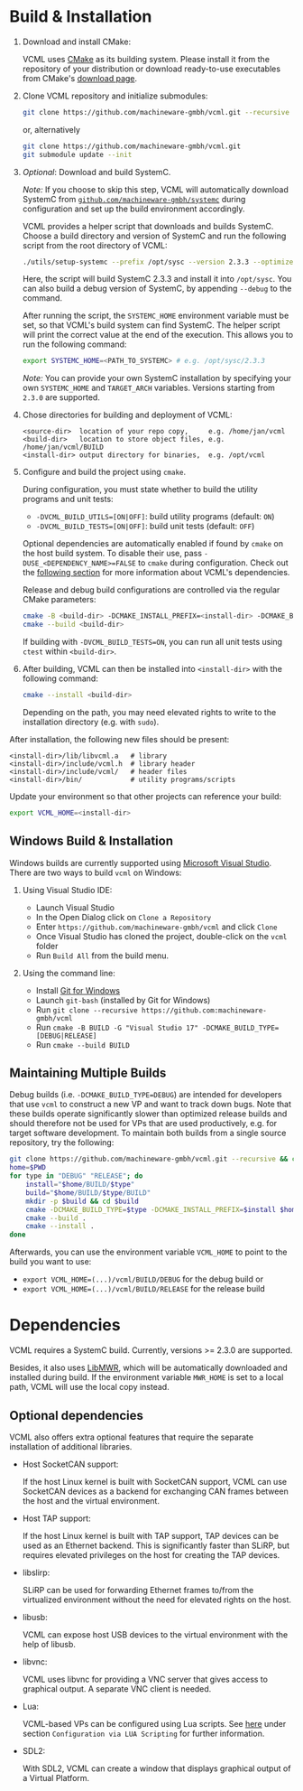 # Build & Installation

1. Download and install CMake:

   VCML uses [CMake](https://cmake.org/) as its building system. Please install it from the repository of your
   distribution or download ready-to-use executables from CMake's [download page](https://cmake.org/download/).

2. Clone VCML repository and initialize submodules:

    ```sh
    git clone https://github.com/machineware-gmbh/vcml.git --recursive
    ```
    or, alternatively
    ```sh
    git clone https://github.com/machineware-gmbh/vcml.git
    git submodule update --init
    ```

3. *Optional*: Download and build SystemC.

    *Note:*
    If you choose to skip this step, VCML will automatically download
    SystemC from [`github.com/machineware-gmbh/systemc`](https://github.com/machineware-gmbh/systemc) during configuration
    and set up the build environment accordingly.

    VCML provides a helper script that downloads and builds SystemC. Choose a
    build directory and version of SystemC and run the following script from the root
    directory of VCML:
    ```sh
    ./utils/setup-systemc --prefix /opt/sysc --version 2.3.3 --optimize
    ```
    Here, the script will build SystemC 2.3.3 and install it into `/opt/sysc`.
    You can also build a debug version of SystemC, by appending `--debug` to the command.

    After running the script, the `SYSTEMC_HOME` environment variable must be set, so that
    VCML's build system can find SystemC. The helper script will print the correct value
    at the end of the execution.
    This allows you to run the following command:
    ```sh
    export SYSTEMC_HOME=<PATH_TO_SYSTEMC> # e.g. /opt/sysc/2.3.3
    ```

    *Note:*
    You can provide your own SystemC installation by specifying your own
    `SYSTEMC_HOME` and `TARGET_ARCH` variables. Versions starting from `2.3.0`
    are supported.


4. Chose directories for building and deployment of VCML:

    ```
    <source-dir>  location of your repo copy,     e.g. /home/jan/vcml
    <build-dir>   location to store object files, e.g. /home/jan/vcml/BUILD
    <install-dir> output directory for binaries,  e.g. /opt/vcml
    ```

5. Configure and build the project using `cmake`.

   During configuration, you must state whether to build the utility programs and
   unit tests:
     * `-DVCML_BUILD_UTILS=[ON|OFF]`: build utility programs (default: `ON`)
     * `-DVCML_BUILD_TESTS=[ON|OFF]`: build unit tests (default: `OFF`)

   Optional dependencies are automatically enabled if found by `cmake` on the
   host build system. To disable their use, pass `-DUSE_<DEPENDENCY_NAME>=FALSE`
   to `cmake` during configuration. Check out the [following section](#dependencies)
   for more information about VCML's dependencies.

   Release and debug build configurations are controlled via the regular
   CMake parameters:
   ```sh
   cmake -B <build-dir> -DCMAKE_INSTALL_PREFIX=<install-dir> -DCMAKE_BUILD_TYPE=RELEASE <source-dir>
   cmake --build <build-dir>
   ```
   If building with `-DVCML_BUILD_TESTS=ON`, you can run all unit tests using
   `ctest` within `<build-dir>`.

6. After building, VCML can then be installed into `<install-dir>` with the
   following command:

   ```sh
   cmake --install <build-dir>
   ```
   Depending on the path, you may need elevated rights to write to the installation directory (e.g. with `sudo`).

After installation, the following new files should be present:
```
<install-dir>/lib/libvcml.a   # library
<install-dir>/include/vcml.h  # library header
<install-dir>/include/vcml/   # header files
<install-dir>/bin/            # utility programs/scripts
```
Update your environment so that other projects can reference your build:
```sh
export VCML_HOME=<install-dir>
```

## Windows Build & Installation

Windows builds are currently supported using
[Microsoft Visual Studio](https://visualstudio.microsoft.com/).
There are two ways to build `vcml` on Windows:

1. Using Visual Studio IDE:
   - Launch Visual Studio
   - In the Open Dialog click on `Clone a Repository`
   - Enter `https://github.com/machineware-gmbh/vcml` and click `Clone`
   - Once Visual Studio has cloned the project, double-click on the `vcml` folder
   - Run `Build All` from the build menu.

2. Using the command line:
   - Install [Git for Windows](https://git-scm.com/download/win)
   - Launch `git-bash` (installed by Git for Windows)
   - Run `git clone --recursive https://github.com:machineware-gmbh/vcml`
   - Run `cmake -B BUILD -G "Visual Studio 17" -DCMAKE_BUILD_TYPE=[DEBUG|RELEASE]`
   - Run `cmake --build BUILD`

## Maintaining Multiple Builds

Debug builds (i.e. `-DCMAKE_BUILD_TYPE=DEBUG`) are intended for developers
that use `vcml` to construct a new VP and want to track down bugs.
Note that these builds operate significantly slower than optimized release
builds and should therefore not be used for VPs that are used productively,
e.g. for target software development. To maintain both builds from a single
source repository, try the following:
```sh
git clone https://github.com/machineware-gmbh/vcml.git --recursive && cd vcml
home=$PWD
for type in "DEBUG" "RELEASE"; do
    install="$home/BUILD/$type"
    build="$home/BUILD/$type/BUILD"
    mkdir -p $build && cd $build
    cmake -DCMAKE_BUILD_TYPE=$type -DCMAKE_INSTALL_PREFIX=$install $home
    cmake --build .
    cmake --install .
done
```
Afterwards, you can use the environment variable `VCML_HOME` to point to the
build you want to use:
* `export VCML_HOME=(...)/vcml/BUILD/DEBUG` for the debug build or
* `export VCML_HOME=(...)/vcml/BUILD/RELEASE` for the release build

# Dependencies

VCML requires a SystemC build. Currently, versions >= 2.3.0 are supported.

Besides, it also uses [LibMWR](https://github.com/machineware-gmbh/mwr), which will be
automatically downloaded and installed during build. If the environment variable `MWR_HOME`
is set to a local path, VCML will use the local copy instead.

## Optional dependencies

VCML also offers extra optional features that require the separate installation of
additional libraries.
    
  - Host SocketCAN support:

    If the host Linux kernel is built with SocketCAN support, VCML can use SocketCAN
    devices as a backend for exchanging CAN frames between the host and the virtual
    environment.
    
  - Host TAP support:

    If the host Linux kernel is built with TAP support, TAP devices can be used as
    an Ethernet backend. This is significantly faster than SLiRP, but requires
    elevated privileges on the host for creating the TAP devices.

  - libslirp:

    SLiRP can be used for forwarding Ethernet frames to/from the virtualized
    environment without the need for elevated rights on the host.

  - libusb:

    VCML can expose host USB devices to the virtual environment with the help of
    libusb.
    
  - libvnc:

    VCML uses libvnc for providing a VNC server that gives access to graphical
    output. A separate VNC client is needed.

  - Lua:

    VCML-based VPs can be configured using Lua scripts. See [here](lua.md) under
    section `Configuration via LUA Scripting` for further information.
    
  - SDL2:

    With SDL2, VCML can create a window that displays graphical output of
    a Virtual Platform.
